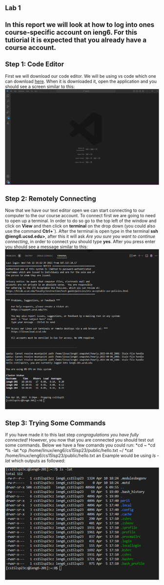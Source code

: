 ## Lab 1

In this report we will look at how to log into ones course-specific account on ieng6. 
For this tutiorial it is expected that you already have a course account.
---
## Step 1: Code Editor
First we will download our code editor. We will be using vs code which one can 
download [here](https://code.visualstudio.com/download). When it is downloaded
it, open the application and you should see a screen similar to this: 
![VS code open](https://github.com/awnjike/cse15l-lab-reports/blob/main/VS%20pic.png)

## Step 2: Remotely Connecting
Now that we have our text editor open we can start connecting to our computer to the our 
course account. To connect first we are going to need to open up a terminal. In order to
do so go to the top left of the window and click on **View** and then click on **terminal** 
on the drop down (you could also use the command **Ctrl+`**). After the terminal is open
type in the terminal **ssh <your username>@ieng6.ucsd.edu>**, after this it will ask
*Are you sure you want to continue connecting*, in order to connect you should type 
**yes**. After you press enter you should see a message similar to this:
![VS terminal result](https://github.com/awnjike/cse15l-lab-reports/blob/main/ScreenshotTerm.png)

## Step 3: Trying Some Commands
If you have made it to this last step *congragulations you have fully connected!* However, you now that you are connected you should test out some commands. Below we have a few comands  you could run:
*cd ~
*cd
*ls -lat
*cp /home/linux/ieng6/cs15lsp23/public/hello.txt ~/
*cat /home/linux/ieng6/cs15lsp23/public/hello.txt
an Example would be using *ls -lat* which outputs as followed:

![ls -lat output](https://github.com/awnjike/cse15l-lab-reports/blob/main/lslat.png)
